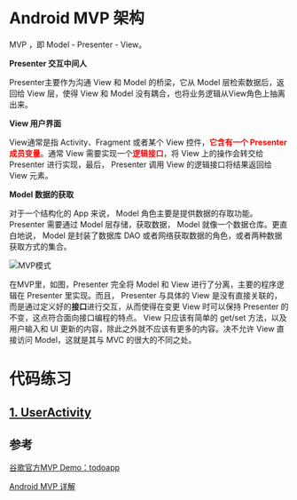 # Android MVP 架构

MVP ，即 Model - Presenter - View。

**Presenter 交互中间人**

Presenter主要作为沟通 View 和 Model 的桥梁，它从 Model 层检索数据后，返回给 View 层，使得 View 和 Model 没有耦合，也将业务逻辑从View角色上抽离出来。

**View 用户界面**

View通常是指 Activity、Fragment 或者某个 View 控件，<font color=red>**它含有一个 Presenter 成员变量**</font>。通常 View 需要实现一个<font color=red>**逻辑接口**</font>，将 View 上的操作会转交给 Presenter 进行实现，最后， Presenter 调用 View 的逻辑接口将结果返回给 View 元素。

**Model 数据的获取**

对于一个结构化的 App 来说， Model 角色主要是提供数据的存取功能。 Presenter 需要通过 Model 层存储，获取数据， Model 就像一个数据仓库。更直白地说， Model 是封装了数据库 DAO 或者网络获取数据的角色，或者两种数据获取方式的集合。

![MVP模式](http://img.blog.csdn.net/20171125094831024?watermark/2/text/aHR0cDovL2Jsb2cuY3Nkbi5uZXQvTmV4dF9TZWNvbmQ=/font/5a6L5L2T/fontsize/400/fill/I0JBQkFCMA==/dissolve/70/gravity/SouthEast)

在MVP里，如图，Presenter 完全将 Model 和 View 进行了分离，主要的程序逻辑在 Presenter 里实现。而且， Presenter 与具体的 View 是没有直接关联的，而是通过定义好的**接口**进行交互，从而使得在变更 View 时可以保持 Presenter 的不变，这点符合面向接口编程的特点。 View 只应该有简单的 get/set 方法，以及用户输入和 UI 更新的内容，除此之外就不应该有更多的内容。决不允许 View 直接访问 Model，这就是其与 MVC 的很大的不同之处。

# 代码练习

## [1. UserActivity](https://github.com/YoungBear/AndroidMVP/blob/master/md_files/android_mvp_user_activity.md)






## 参考

[谷歌官方MVP Demo：todoapp](https://github.com/googlesamples/android-architecture/tree/todo-mvp/)

[Android MVP 详解](http://www.jianshu.com/p/9a6845b26856)









